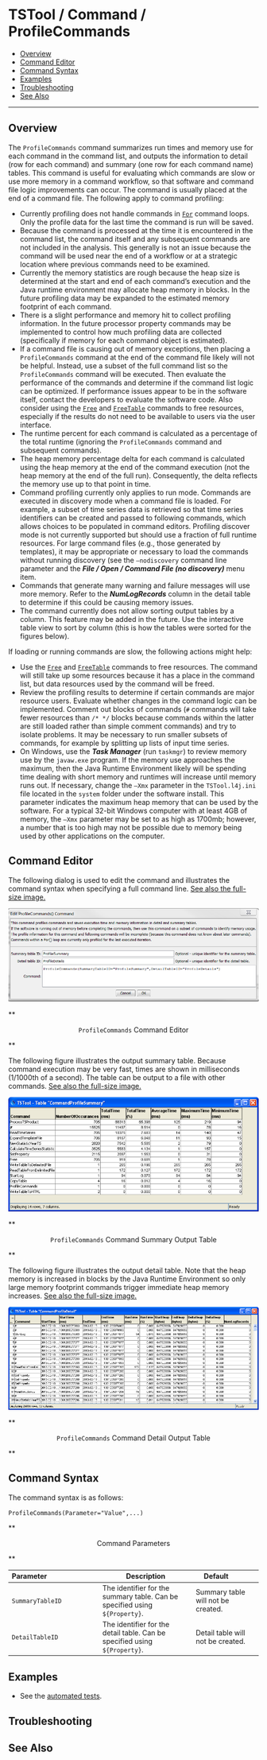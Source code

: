 # TSTool / Command / ProfileCommands #

* [Overview](#overview)
* [Command Editor](#command-editor)
* [Command Syntax](#command-syntax)
* [Examples](#examples)
* [Troubleshooting](#troubleshooting)
* [See Also](#see-also)

-------------------------

## Overview ##

The `ProfileCommands` command summarizes run times and memory use for each command in the command list,
and outputs the information to detail (row for each command)
and summary (one row for each command name) tables.
This command is useful for evaluating which commands are
slow or use more memory in a command workflow,
so that software and command file logic improvements can occur.
The command is usually placed at the end of a command file.  The following apply to command profiling:
	
* Currently profiling does not handle commands in [`For`](../For/For) command loops.
Only the profile data for the last time the command is run will be saved.
* Because the command is processed at the time it is encountered in the command list,
the command itself and any subsequent commands are not included in the analysis.
This generally is not an issue because the command will be used near the
end of a workflow or at a strategic location where previous commands need to be examined.
* Currently the memory statistics are rough because the heap size is determined at
the start and end of each command’s execution and the Java runtime environment may
allocate heap memory in blocks.
In the future profiling data may be expanded to the estimated memory footprint of each command.
* There is a slight performance and memory hit to collect profiling information.
In the future processor property commands may be implemented to control how much profiling
data are collected (specifically if memory for each command object is estimated).
* If a command file is causing out of memory exceptions,
then placing a `ProfileCommands` command at the end of the command file likely will not be helpful.
Instead, use a subset of the full command list so the `ProfileCommands` command will be executed.
Then evaluate the performance of the commands and determine if the command list logic can be optimized.
If performance issues appear to be in the software itself,
contact the developers to evaluate the software code.
Also consider using the [`Free`](../Free/Free) and [`FreeTable`](../FreeTable/FreeTable) commands to free resources,
especially if the results do not need to be available to users via the user interface.
* The runtime percent for each command is calculated as a percentage of the
total runtime (ignoring the `ProfileCommands` command and subsequent commands).
* The heap memory percentage delta for each command is calculated using the heap memory
at the end of the command execution (not the heap memory at the end of the full run).
Consequently, the delta reflects the memory use up to that point in time.
* Command profiling currently only applies to run mode.
Commands are executed in discovery mode when a command file is loaded.
For example, a subset of time series data is retrieved so that time series
identifiers can be created and passed to following commands,
which allows choices to be populated in command editors.
Profiling discover mode is not currently supported but should use a fraction of full runtime resources.
For large command files (e.g., those generated by templates),
it may be appropriate or necessary to load the commands without running discovery
(see the `–nodiscovery` command line parameter and the ***File / Open / Command File (no discovery)*** menu item.
* Commands that generate many warning and failure messages will use more memory.
Refer to the ***NumLogRecords*** column in the detail table to determine if this could be causing memory issues.
* The command currently does not allow sorting output tables by a column.
This feature may be added in the future.
Use the interactive table view to sort by column (this is how the tables were sorted for the figures below).

If loading or running commands are slow, the following actions might help:

* Use the [`Free`](../Free/Free) and [`FreeTable`](../FreeTable/FreeTable) commands to free resources.
The command will still take up some resources because it has a place in the command list,
but data resources used by the command will be freed.
* Review the profiling results to determine if certain commands are major resource users.
Evaluate whether changes in the command logic can be implemented.
Comment out blocks of commands (`#` commands will take fewer resources than `/* */` blocks
because commands within the latter are still loaded rather than simple comment commands) and try to isolate problems.
It may be necessary to run smaller subsets of commands, for example by splitting up lists of input time series.
* On Windows, use the ***Task Manager*** (run `taskmgr`) to review memory use by the `javaw.exe` program.
If the memory use approaches the maximum, then the Java Runtime Environment likely will
be spending time dealing with short memory and runtimes will increase until memory runs out.
If necessary, change the `–Xmx` parameter in the `TSTool.l4j.ini` file located in the
`system` folder under the software install.
This parameter indicates the maximum heap memory that can be used by the software.
For a typical 32-bit Windows computer with at least 4GB of memory,
the `–Xmx` parameter may be set to as high as 1700mb;
however, a number that is too high may not be possible due to memory being used by other applications on the computer.

## Command Editor ##

The following dialog is used to edit the command and illustrates the command syntax when specifying a full command line.
<a href="../ProfileCommands.png">See also the full-size image.</a>

![ProfileCommands](ProfileCommands.png)

**<p style="text-align: center;">
`ProfileCommands` Command Editor
</p>**

The following figure illustrates the output summary table.
Because command execution may be very fast, times are shown in milliseconds (1/1000th of a second).
The table can be output to a file with other commands.
<a href="../ProfileCommands_Summary.png">See also the full-size image.</a>

![ProfileCommands Summary](ProfileCommands_Summary.png)

**<p style="text-align: center;">
`ProfileCommands` Command Summary Output Table
</p>**

The following figure illustrates the output detail table.
Note that the heap memory is increased in blocks by the Java Runtime Environment
so only large memory footprint commands trigger immediate heap memory increases.
<a href="../ProfileCommands_Detail.png">See also the full-size image.</a>

![ProfileCommands Detail](ProfileCommands_Detail.png)

**<p style="text-align: center;">
`ProfileCommands` Command Detail Output Table
</p>**

## Command Syntax ##

The command syntax is as follows:

```text
ProfileCommands(Parameter="Value",...)
```
**<p style="text-align: center;">
Command Parameters
</p>**

| **Parameter**&nbsp;&nbsp;&nbsp;&nbsp;&nbsp;&nbsp;&nbsp;&nbsp;&nbsp;&nbsp;&nbsp;&nbsp;&nbsp;&nbsp;&nbsp;&nbsp;&nbsp;&nbsp;&nbsp;&nbsp;&nbsp;&nbsp;&nbsp;&nbsp;&nbsp;&nbsp; | **Description** | **Default**&nbsp;&nbsp;&nbsp;&nbsp;&nbsp;&nbsp;&nbsp;&nbsp;&nbsp;&nbsp; |
| --------------|-----------------|----------------- |
|`SummaryTableID`|The identifier for the summary table.  Can be specified using `${Property}`.|Summary table will not be created.|
|`DetailTableID`|The identifier for the detail table.  Can be specified using `${Property}`.|Detail table will not be created.|

## Examples ##

* See the [automated tests](https://github.com/OpenWaterFoundation/cdss-app-tstool-test/tree/master/test/regression/commands/general/ProfileCommands).

## Troubleshooting ##

## See Also ##
